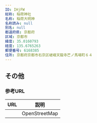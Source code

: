 ```yaml
---
ID: IHjFW
総称: 稲荷神社
名称: 稲荷大明神
名称読み: null
別名: null
都道府県: 京都府
区域: 京都市
緯度: 35.0160793
経度: 135.6765263
郵便番号: 6168385
住所: 京都府京都市右京区嵯峨天龍寺芒ノ馬場町６４
---
```


## その他

### 参考URL

| URL | 説明          |
| --- | ------------- |
|     | OpenStreetMap |

